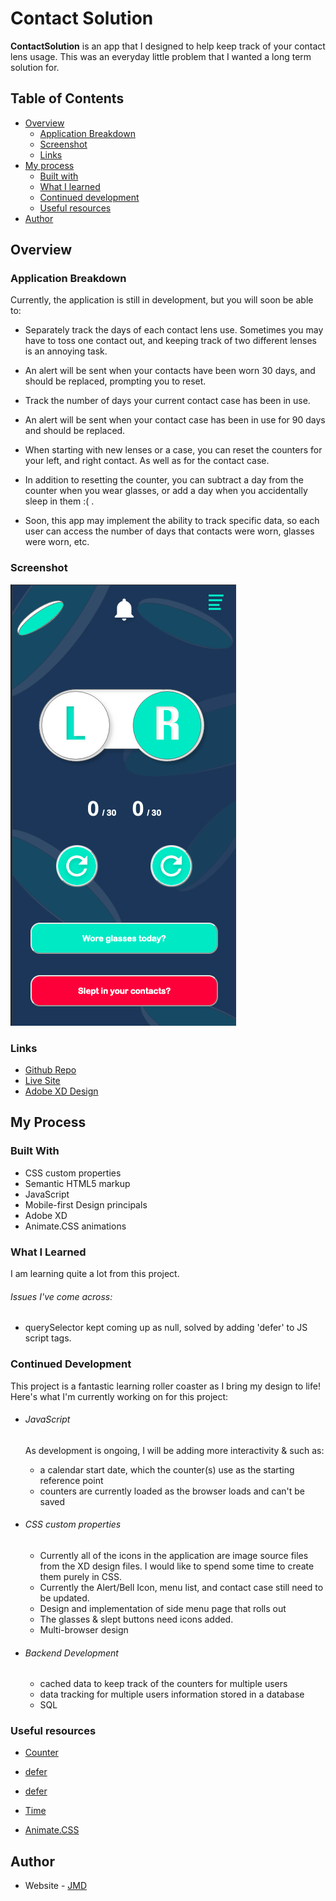 # Contact Solution

**ContactSolution** is an app that I designed to help keep track of your contact lens usage. This was an everyday little problem that I wanted a long term solution for.

## Table of Contents

- [Overview](#overview)
    - [Application Breakdown](#application-breakdown)
    - [Screenshot](#screenshot)
    - [Links](#links)
- [My process](#my-process)
  - [Built with](#built-with)
  - [What I learned](#what-i-learned)
  - [Continued development](#continued-development)
  - [Useful resources](#useful-resources)
- [Author](#author)

## Overview

### Application Breakdown

Currently, the application is still in development, but you will soon be able to:

- Separately track the days of each contact lens use. Sometimes you may have to toss one contact out, and keeping track of two different lenses is an annoying task.

- An alert will be sent when your contacts have been worn 30 days, and should be replaced, prompting you to reset.

- Track the number of days your current contact case has been in use.

- An alert will be sent when your contact case has been in use for 90 days and should be replaced.

- When starting with new lenses or a case, you can reset the counters for your left, and right contact. As well as for the contact case. 

- In addition to resetting the counter, you can subtract a day from the counter when you wear glasses, or add a day when you accidentally sleep in them :( .

- Soon, this app may implement the ability to track specific data, so each user can access the number of days that contacts were worn, glasses were worn, etc. 

### Screenshot

![Mobile Layout](./images/screenshot.png)

### Links

- [Github Repo](https://github.com/JohnMichaelD/contact-Solution)
- [Live Site](https://johnmichaeld.github.io/contact-Solution/)
- [Adobe XD Design](https://xd.adobe.com/view/e9bca82e-e203-45c7-b8b0-aa42c39eb9ba-bcef/?fullscreen)

## My Process

### Built With

- CSS custom properties
- Semantic HTML5 markup
- JavaScript
- Mobile-first Design principals
- Adobe XD
- Animate.CSS animations

### What I Learned

I am learning quite a lot from this project. 

###### Issues I've come across:

- querySelector kept coming up as null, solved by adding 'defer' to JS script tags. 

### Continued Development

This project is a fantastic learning roller coaster as I bring my design to life! Here's what I'm currently working on for this project:

- ###### JavaScript
    As development is ongoing, I will be adding more interactivity &  such as:
    - a calendar start date, which the counter(s) use as the starting reference point
    - counters are currently loaded as the browser loads and can't be saved
    

- ###### CSS custom properties
    - Currently all of the icons in the application are image source files from the XD design files. I would like to spend some time to create them purely in CSS.
    - Currently the Alert/Bell Icon, menu list, and contact case still need to be updated.
    - Design and implementation of side menu page that rolls out
    - The glasses & slept buttons need icons added.
    - Multi-browser design

- ###### Backend Development
    - cached data to keep track of the counters for multiple users
    - data tracking for multiple users information stored in a database
    - SQL

### Useful resources

- [Counter](https://dev.to/stewyearth/making-a-simple-counter-in-javascript-html-2ici)

- [defer](https://stackoverflow.com/questions/20495960/document-queryselector-is-null-error)
- [defer](https://developer.mozilla.org/en-US/docs/Web/HTML/Element/script#attr-defer)

- [Time](https://www.w3schools.com/js/tryit.asp?filename=tryjs_timing_clock)

- [Animate.CSS](https://animate.style/)

## Author

- Website - [JMD](https://www.johnmdarrin.com)